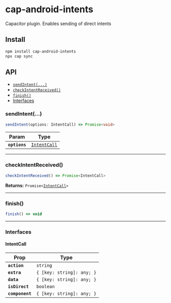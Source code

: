 # cap-android-intents

Capacitor plugin. Enables sending of direct intents

## Install

```bash
npm install cap-android-intents
npx cap sync
```

## API

<docgen-index>

* [`sendIntent(...)`](#sendintent)
* [`checkIntentReceived()`](#checkintentreceived)
* [`finish()`](#finish)
* [Interfaces](#interfaces)

</docgen-index>

<docgen-api>
<!--Update the source file JSDoc comments and rerun docgen to update the docs below-->

### sendIntent(...)

```typescript
sendIntent(options: IntentCall) => Promise<void>
```

| Param         | Type                                              |
| ------------- | ------------------------------------------------- |
| **`options`** | <code><a href="#intentcall">IntentCall</a></code> |

--------------------


### checkIntentReceived()

```typescript
checkIntentReceived() => Promise<IntentCall>
```

**Returns:** <code>Promise&lt;<a href="#intentcall">IntentCall</a>&gt;</code>

--------------------


### finish()

```typescript
finish() => void
```

--------------------


### Interfaces


#### IntentCall

| Prop            | Type                                 |
| --------------- | ------------------------------------ |
| **`action`**    | <code>string</code>                  |
| **`extra`**     | <code>{ [key: string]: any; }</code> |
| **`data`**      | <code>{ [key: string]: any; }</code> |
| **`isDirect`**  | <code>boolean</code>                 |
| **`component`** | <code>{ [key: string]: any; }</code> |

</docgen-api>
